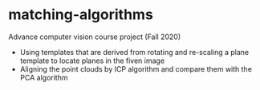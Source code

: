 # matching-algorithms
Advance computer vision course project (Fall 2020)

* Using templates that are derived from rotating and re-scaling a plane template to locate planes in the fiven image
* Aligning the point clouds by ICP algorithm and compare them with the PCA algorithm
